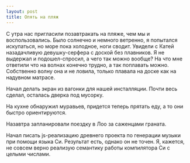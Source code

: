 ```yaml
---
layout: post
title: Опять на пляж
---
```


С утра нас пригласили позавтракать на пляже, чем мы и воспользовались. Было солнечно и немного ветренно, я попытался искупаться, но море пока холодное, ноги сводит. Увидели с Катей назадачливую девушку-серфера с доской без плавников. Я не выдержал и подошел-спросил, а чего так можно вообще? На что мне ответили что на волнах конечно трудно, а так поплавать можно. Собственно волну она и не ловила, только плавала на доске как на надувном матрасе.

Начал делать экран из вагонки для нашей инсталляции. Почти весь сделал, осталась дверка под мусорку.

На кухне обнаружил муравьев, придется теперь прятать еду, а то они быстро ориентируются.

Назавтра запланировали поездку в Лоо за саженцами граната.

Начал писать js-реализацию древнего проекта по генерации музыки при помощи языка Си. Результат есть, однако он не точен. Я, кажется, не совсем верно реализую семантику работы компилятора Си с целыми числами.